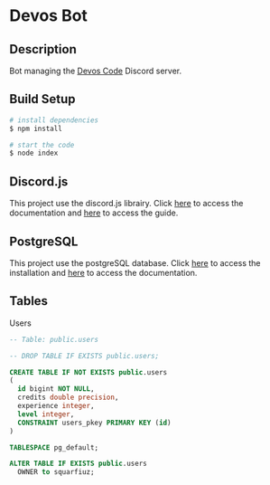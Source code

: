 # Devos Bot

## Description

Bot managing the [Devos Code](https://discord.gg/SgfzZPckVT) Discord server.

## Build Setup

```bash
# install dependencies
$ npm install

# start the code
$ node index
```

## Discord.js

This project use the discord.js librairy. Click [here](https://discord.js.org) to access the documentation and [here](https://discordjs.guide) to access the guide.

## PostgreSQL

This project use the postgreSQL database. Click [here](https://www.enterprisedb.com/downloads/postgres-postgresql-downloads) to access the installation and [here](https://www.postgresql.org/docs/) to access the documentation.

## Tables

Users

```sql
-- Table: public.users

-- DROP TABLE IF EXISTS public.users;

CREATE TABLE IF NOT EXISTS public.users
(
  id bigint NOT NULL,
  credits double precision,
  experience integer,
  level integer,
  CONSTRAINT users_pkey PRIMARY KEY (id)
)

TABLESPACE pg_default;

ALTER TABLE IF EXISTS public.users
  OWNER to squarfiuz;
```